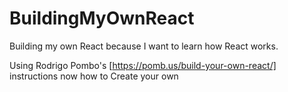 # BuildingMyOwnReact
Building my own React because I want to learn how React works. 

Using Rodrigo Pombo's [https://pomb.us/build-your-own-react/] instructions now how to Create your own 

